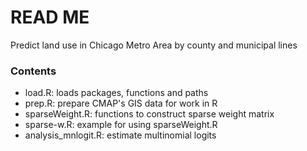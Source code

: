 # READ ME # 

Predict land use in Chicago Metro Area by county and municipal lines

### Contents ###

* load.R: loads packages, functions and paths
* prep.R: prepare CMAP's GIS data for work in R
* sparseWeight.R: functions to construct sparse weight matrix
* sparse-w.R: example for using sparseWeight.R
* analysis_mnlogit.R: estimate multinomial logits
